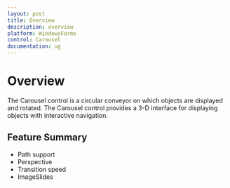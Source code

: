 ```yaml
---
layout: post
title: Overview
description: overview
platform: WindowsForms
control: Carousel
documentation: ug
---
```


# Overview

The Carousel control is a circular conveyor on which objects are displayed and rotated. The Carousel control provides a 3-D interface for displaying objects with interactive navigation.

## Feature Summary

* Path support
* Perspective
* Transition speed
* ImageSlides
